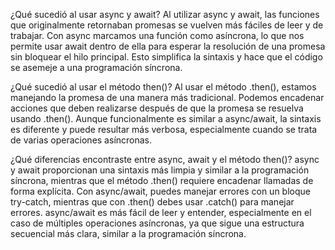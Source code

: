 ¿Qué sucedió al usar async y await?
Al utilizar async y await, las funciones que originalmente retornaban promesas se vuelven más fáciles de leer y de trabajar. Con async marcamos una función como asíncrona, lo que nos permite usar await dentro de ella para esperar la resolución de una promesa sin bloquear el hilo principal. Esto simplifica la sintaxis y hace que el código se asemeje a una programación síncrona.

¿Qué sucedió al usar el método then()?
Al usar el método .then(), estamos manejando la promesa de una manera más tradicional. Podemos encadenar acciones que deben realizarse después de que la promesa se resuelva usando .then(). Aunque funcionalmente es similar a async/await, la sintaxis es diferente y puede resultar más verbosa, especialmente cuando se trata de varias operaciones asíncronas.

¿Qué diferencias encontraste entre async, await y el método then()?
async y await proporcionan una sintaxis más limpia y similar a la programación síncrona, mientras que el método .then() requiere encadenar llamadas de forma explícita.
Con async/await, puedes manejar errores con un bloque try-catch, mientras que con .then() debes usar .catch() para manejar errores.
async/await es más fácil de leer y entender, especialmente en el caso de múltiples operaciones asíncronas, ya que sigue una estructura secuencial más clara, similar a la programación síncrona.